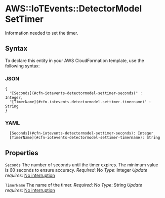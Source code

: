 # AWS::IoTEvents::DetectorModel SetTimer<a name="aws-properties-iotevents-detectormodel-settimer"></a>

Information needed to set the timer\.

## Syntax<a name="aws-properties-iotevents-detectormodel-settimer-syntax"></a>

To declare this entity in your AWS CloudFormation template, use the following syntax:

### JSON<a name="aws-properties-iotevents-detectormodel-settimer-syntax.json"></a>

```
{
  "[Seconds](#cfn-iotevents-detectormodel-settimer-seconds)" : Integer,
  "[TimerName](#cfn-iotevents-detectormodel-settimer-timername)" : String
}
```

### YAML<a name="aws-properties-iotevents-detectormodel-settimer-syntax.yaml"></a>

```
  [Seconds](#cfn-iotevents-detectormodel-settimer-seconds): Integer
  [TimerName](#cfn-iotevents-detectormodel-settimer-timername): String
```

## Properties<a name="aws-properties-iotevents-detectormodel-settimer-properties"></a>

`Seconds`  <a name="cfn-iotevents-detectormodel-settimer-seconds"></a>
The number of seconds until the timer expires\. The minimum value is 60 seconds to ensure accuracy\.
*Required*: No
*Type*: Integer
*Update requires*: [No interruption](https://docs.aws.amazon.com/AWSCloudFormation/latest/UserGuide/using-cfn-updating-stacks-update-behaviors.html#update-no-interrupt)

`TimerName`  <a name="cfn-iotevents-detectormodel-settimer-timername"></a>
The name of the timer\.
*Required*: No
*Type*: String
*Update requires*: [No interruption](https://docs.aws.amazon.com/AWSCloudFormation/latest/UserGuide/using-cfn-updating-stacks-update-behaviors.html#update-no-interrupt)
